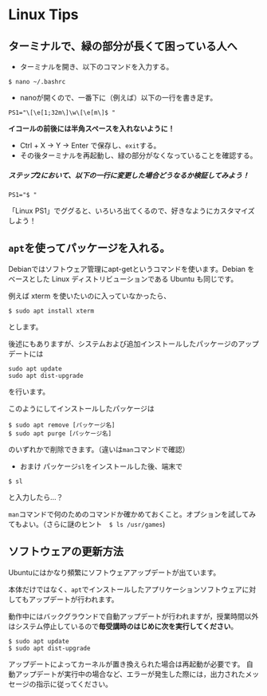 # Linux Tips

## ターミナルで、緑の部分が長くて困っている人へ
- ターミナルを開き、以下のコマンドを入力する。

```
$ nano ~/.bashrc
```

- nanoが開くので、一番下に（例えば）以下の一行を書き足す。

```
PS1="\[\e[1;32m\]\w\[\e[m\]$ "
```

**イコールの前後には半角スペースを入れないように！**

- Ctrl + X → Y → Enter で保存し、`exit`する。
- その後ターミナルを再起動し、緑の部分がなくなっていることを確認する。

##### ステップ2において、以下の一行に変更した場合どうなるか検証してみよう！ 

```
PS1="$ "
```

「Linux PS1」でググると、いろいろ出てくるので、好きなようにカスタマイズしよう！

## `apt`を使ってパッケージを入れる。
Debianではソフトウェア管理にapt-getというコマンドを使います。Debian をベースとした Linux ディストリビューションである Ubuntu も同じです。

例えば xterm を使いたいのに入っていなかったら、

```
$ sudo apt install xterm
```

とします。

後述にもありますが、システムおよび追加インストールしたパッケージのアップデートには

```
sudo apt update
sudo apt dist-upgrade
```

を行います。

このようにしてインストールしたパッケージは

```
$ sudo apt remove [パッケージ名]
$ sudo apt purge [パッケージ名]
```

のいずれかで削除できます。（違いは`man`コマンドで確認）

- おまけ
パッケージ`sl`をインストールした後、端末で

```
$ sl
```
と入力したら…？

`man`コマンドで何のためのコマンドか確かめておくこと。オプションを試してみてもよい。（さらに謎のヒント　`$ ls /usr/games`)

## ソフトウェアの更新方法

Ubuntuにはかなり頻繁にソフトウェアアップデートが出ています。

本体だけではなく、`apt`でインストールしたアプリケーションソフトウェアに対してもアップデートが行われます。

動作中にはバックグラウンドで自動アップデートが行われますが，授業時間以外はシステム停止しているので**毎受講時のはじめに次を実行してください**。

```
$ sudo apt update
$ sudo apt dist-upgrade
```

アップデートによってカーネルが置き換えられた場合は再起動が必要です。
自動アップデートが実行中の場合など、エラーが発生した際には，出力されたメッセージの指示に従ってください。